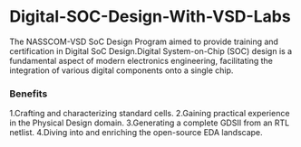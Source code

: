 # Digital-SOC-Design-With-VSD-Labs
The NASSCOM-VSD SoC Design Program aimed to provide training and certification in Digital SoC Design.Digital System-on-Chip (SOC) design is a fundamental aspect of modern electronics engineering, facilitating the integration of various digital components onto a single chip.
### Benefits
1.Crafting and characterizing standard cells.
2.Gaining practical experience in the Physical Design domain.
3.Generating a complete GDSII from an RTL netlist.
4.Diving into and enriching the open-source EDA landscape.

